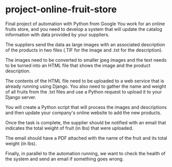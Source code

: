 # project-online-fruit-store
Final project of automation with Python from Google
You work for an online fruits store, and you need to develop a system that will update the catalog information with data provided by your suppliers.

The suppliers send the data as large images with an associated description of the products in two files (.TIF for the image and .txt for the description). 

The images need to be converted to smaller jpeg images and the text needs to be turned into an HTML file that shows the image and the product description. 

The contents of the HTML file need to be uploaded to a web service that is already running using Django. You also need to gather the name and weight of all fruits from the .txt files and use a Python request to upload it to your Django server.

You will create a Python script that will process the images and descriptions and then update your company's online website to add the new products.

Once the task is complete, the supplier should be notified with an email that indicates the total weight of fruit (in lbs) that were uploaded.

The email should have a PDF attached with the name of the fruit and its total weight (in lbs).

Finally, in parallel to the automation running, we want to check the health of the system and send an email if something goes wrong.
